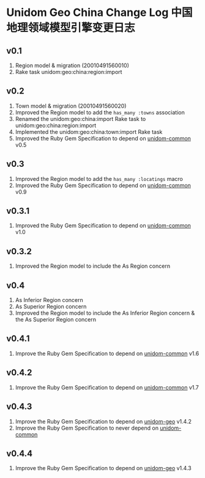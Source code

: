 # Unidom Geo China Change Log 中国地理领域模型引擎变更日志

## v0.1
1. Region model & migration (20010491560010)
2. Rake task unidom:geo:china:region:import

## v0.2
1. Town model & migration (20010491560020)
2. Improved the Region model to add the ``has_many :towns`` association
3. Renamed the unidom:geo:china:import Rake task to unidom:geo:china:region:import
4. Implemented the unidom:geo:china:town:import Rake task
5. Improved the Ruby Gem Specification to depend on [unidom-common](https://github.com/topbitdu/unidom-common) v0.5

## v0.3
1. Improved the Region model to add the ``has_many :locatings`` macro
2. Improved the Ruby Gem Specification to depend on [unidom-common](https://github.com/topbitdu/unidom-common) v0.9

## v0.3.1
1. Improved the Ruby Gem Specification to depend on [unidom-common](https://github.com/topbitdu/unidom-common) v1.0

## v0.3.2
1. Improved the Region model to include the As Region concern

## v0.4
1. As Inferior Region concern
2. As Superior Region concern
3. Improved the Region model to include the As Inferior Region concern & the As Superior Region concern

## v0.4.1
1. Improve the Ruby Gem Specification to depend on [unidom-common](https://github.com/topbitdu/unidom-common) v1.6

## v0.4.2
1. Improve the Ruby Gem Specification to depend on [unidom-common](https://github.com/topbitdu/unidom-common) v1.7

## v0.4.3
1. Improve the Ruby Gem Specification to depend on [unidom-geo](https://github.com/topbitdu/unidom-geo) v1.4.2
2. Improve the Ruby Gem Specification to never depend on [unidom-common](https://github.com/topbitdu/unidom-common)

## v0.4.4
1. Improve the Ruby Gem Specification to depend on [unidom-geo](https://github.com/topbitdu/unidom-geo) v1.4.3

